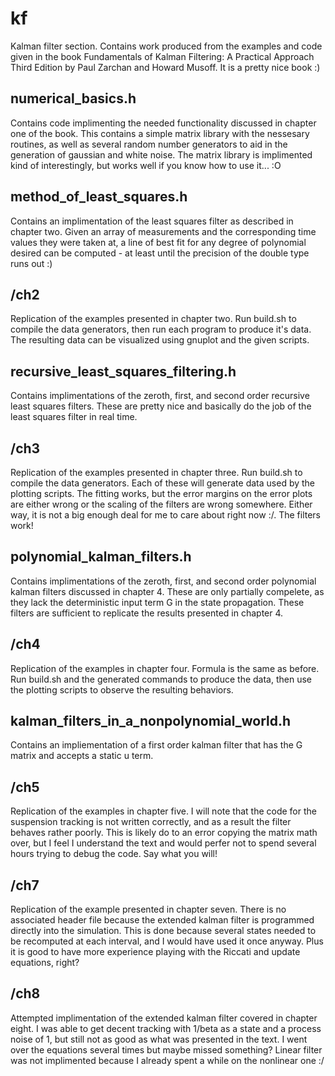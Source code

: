 
# kf

Kalman filter section. Contains work produced from the examples and code given in the book
Fundamentals of Kalman Filtering: A Practical Approach Third Edition by Paul Zarchan and 
Howard Musoff. It is a pretty nice book :)

## numerical_basics.h

Contains code implimenting the needed functionality discussed in chapter one of the book.
This contains a simple matrix library with the nessesary routines, as well as several
random number generators to aid in the generation of gaussian and white noise. The
matrix library is implimented kind of interestingly, but works well if you know
how to use it... :O

## method_of_least_squares.h

Contains an implimentation of the least squares filter as described in chapter two. Given
an array of measurements and the corresponding time values they were taken at, a line
of best fit for any degree of polynomial desired can be computed - at least until the 
precision of the double type runs out :)

## /ch2

Replication of the examples presented in chapter two. Run build.sh to compile the data
generators, then run each program to produce it's data. The resulting data can be
visualized using gnuplot and the given scripts.

## recursive_least_squares_filtering.h

Contains implimentations of the zeroth, first, and second order recursive least
squares filters. These are pretty nice and basically do the job of the least
squares filter in real time.

## /ch3

Replication of the examples presented in chapter three. Run build.sh to compile
the data generators. Each of these will generate data used by the plotting
scripts. The fitting works, but the error margins on the error plots are either
wrong or the scaling of the filters are wrong somewhere. Either way, it is not
a big enough deal for me to care about right now :/. The filters work!

## polynomial_kalman_filters.h

Contains implimentations of the zeroth, first, and second order polynomial
kalman filters discussed in chapter 4. These are only partially compelete,
as they lack the deterministic input term G in the state propagation. These
filters are sufficient to replicate the results presented in chapter 4.

## /ch4

Replication of the examples in chapter four. Formula is the same as
before. Run build.sh and the generated commands to produce the data,
then use the plotting scripts to observe the resulting behaviors.

## kalman_filters_in_a_nonpolynomial_world.h

Contains an impliementation of a first order kalman filter that has
the G matrix and accepts a static u term. 

## /ch5 

Replication of the examples in chapter five. I will note that
the code for the suspension tracking is not written correctly,
and as a result the filter behaves rather poorly. This is
likely do to an error copying the matrix math over, but
I feel I understand the text and would perfer not to spend
several hours trying to debug the code. Say what you will!

## /ch7

Replication of the example presented in chapter seven. There is
no associated header file because the extended kalman filter is
programmed directly into the simulation. This is done because
several states needed to be recomputed at each interval, and I
would have used it once anyway. Plus it is good to have more
experience playing with the Riccati and update equations, right?

## /ch8

Attempted implimentation of the extended kalman filter covered in
chapter eight. I was able to get decent tracking with 1/beta as
a state and a process noise of 1, but still not as good as what 
was presented in the text. I went over the equations several times
but maybe missed something? Linear filter was not implimented because
I already spent a while on the nonlinear one :/
